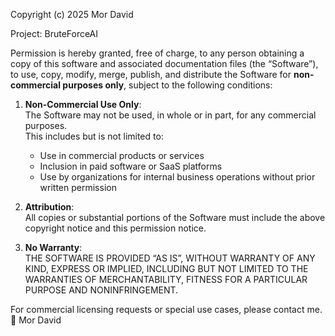 Copyright (c) 2025 Mor David

Project: BruteForceAI

Permission is hereby granted, free of charge, to any person obtaining a copy of this software and associated documentation files (the “Software”), to use, copy, modify, merge, publish, and distribute the Software for **non-commercial purposes only**, subject to the following conditions:

1. **Non-Commercial Use Only**:  
   The Software may not be used, in whole or in part, for any commercial purposes.  
   This includes but is not limited to:
   - Use in commercial products or services
   - Inclusion in paid software or SaaS platforms
   - Use by organizations for internal business operations without prior written permission

2. **Attribution**:  
   All copies or substantial portions of the Software must include the above copyright notice and this permission notice.

3. **No Warranty**:  
   THE SOFTWARE IS PROVIDED “AS IS”, WITHOUT WARRANTY OF ANY KIND, EXPRESS OR IMPLIED, INCLUDING BUT NOT LIMITED TO THE WARRANTIES OF MERCHANTABILITY, FITNESS FOR A PARTICULAR PURPOSE AND NONINFRINGEMENT.

For commercial licensing requests or special use cases, please contact me.
📍 Mor David


